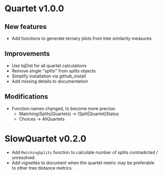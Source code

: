 # Quartet v1.0.0
## New features
 - Add functions to generate ternary plots from tree similarity measures
 
## Improvements
 - Use tqDist for all quartet calculations
 - Remove single "splits" from splits objects
 - Simplify installation via github_install
 - Add missing details to documentation
 
## Modifications
 - Function names changed, to become more precise:
   - Matching(Splits|Quartets) → (Split|Quartet)Status
   - Choices → AllQuartets

# SlowQuartet v0.2.0
 - Add `MatchingSplits` function to calculate number of splits contradicted / unresolved.
 - Add vignettes to document when the quartet metric may be preferable to other tree distance metrics.
